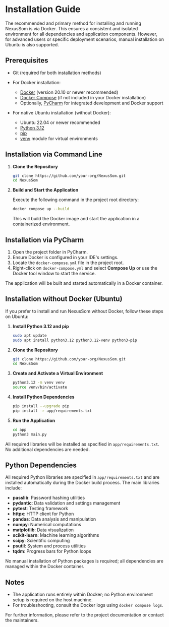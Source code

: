 # Installation Guide

The recommended and primary method for installing and running NexusSom is via Docker. This ensures a consistent and isolated environment for all dependencies and application components. However, for advanced users or specific deployment scenarios, manual installation on Ubuntu is also supported.

## Prerequisites

- Git (required for both installation methods)
- For Docker installation:
  - [Docker](https://www.docker.com/) (version 20.10 or newer recommended)
  - [Docker Compose](https://docs.docker.com/compose/) (if not included in your Docker installation)
  - Optionally, [PyCharm](https://www.jetbrains.com/pycharm/) for integrated development and Docker support

- For native Ubuntu installation (without Docker):
  - Ubuntu 22.04 or newer recommended
  - [Python 3.12](https://www.python.org/downloads/)
  - [pip](https://pip.pypa.io/en/stable/)
  - [venv](https://docs.python.org/3/library/venv.html) module for virtual environments

## Installation via Command Line

1. **Clone the Repository**

   ```bash
   git clone https://github.com/your-org/NexusSom.git
   cd NexusSom
   ```

2. **Build and Start the Application**

   Execute the following command in the project root directory:

   ```bash
   docker compose up --build
   ```

   This will build the Docker image and start the application in a containerized environment.

## Installation via PyCharm

1. Open the project folder in PyCharm.
2. Ensure Docker is configured in your IDE's settings.
3. Locate the `docker-compose.yml` file in the project root.
4. Right-click on `docker-compose.yml` and select **Compose Up** or use the Docker tool window to start the service.

The application will be built and started automatically in a Docker container.

## Installation without Docker (Ubuntu)

If you prefer to install and run NexusSom without Docker, follow these steps on Ubuntu:

1. **Install Python 3.12 and pip**

   ```bash
   sudo apt update
   sudo apt install python3.12 python3.12-venv python3-pip
   ```

2. **Clone the Repository**

   ```bash
   git clone https://github.com/your-org/NexusSom.git
   cd NexusSom
   ```

3. **Create and Activate a Virtual Environment**

   ```bash
   python3.12 -m venv venv
   source venv/bin/activate
   ```

4. **Install Python Dependencies**

   ```bash
   pip install --upgrade pip
   pip install -r app/requirements.txt
   ```

5. **Run the Application**

   ```bash
   cd app
   python3 main.py
   ```

All required libraries will be installed as specified in `app/requirements.txt`. No additional dependencies are needed.

## Python Dependencies

All required Python libraries are specified in `app/requirements.txt` and are installed automatically during the Docker build process. The main libraries include:

- **passlib**: Password hashing utilities
- **pydantic**: Data validation and settings management
- **pytest**: Testing framework
- **httpx**: HTTP client for Python
- **pandas**: Data analysis and manipulation
- **numpy**: Numerical computations
- **matplotlib**: Data visualization
- **scikit-learn**: Machine learning algorithms
- **scipy**: Scientific computing
- **psutil**: System and process utilities
- **tqdm**: Progress bars for Python loops

No manual installation of Python packages is required; all dependencies are managed within the Docker container.

## Notes

- The application runs entirely within Docker; no Python environment setup is required on the host machine.
- For troubleshooting, consult the Docker logs using `docker compose logs`.

For further information, please refer to the project documentation or contact the maintainers.
